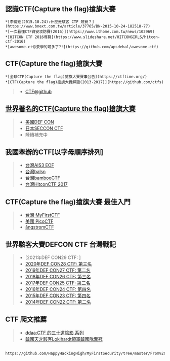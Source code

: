 #
```

```
## 認識CTF(Capture the flag)搶旗大賽
```
*[李倫銓(2015.10.24):什麼是駭客 CTF 競賽？](https://www.bnext.com.tw/article/37765/BN-2015-10-24-182518-77)
*[一次看懂CTF資安攻防賽(2016)](https://www.ithome.com.tw/news/102969)
*[HITCON CTF 2016導覽](https://www.slideshare.net/HITCONGIRLS/hitcon-ctf-2016)
*[awesome-ct你要學的可多了?!](https://github.com/apsdehal/awesome-ctf)
```
## CTF(Capture the flag)搶旗大賽
```
*[全球CTF(Capture the flag)搶旗大賽賽事公告](https://ctftime.org/)
*[CTF(Capture the flag)搶旗大賽解題(2013-2017)](https://github.com/ctfs)
```

>* [CTF@github](https://github.com/ctfs)

## [世界著名的CTF(Capture the flag)搶旗大賽](https://ctftime.org/ctfs)
>* [美國DEF CON](https://www.defcon.org/)
>* [日本SECCON CTF](https://2017.seccon.jp/)
>* 陸續補充中

## 我國舉辦的CTF[以字母順序排列]
>* [台灣AIS3 EOF](https://ais3.org/eof/)
>* [台灣balsn](https://balsn.tw/)
>* [台灣bambooCTF](https://balsn.tw/)
>* [台灣HitconCTF 2017](http://ctf2017.hitcon.org/)

## CTF(Capture the flag)搶旗大賽 最佳入門
>* [台灣 MyFirstCTF](https://ais3.org/mfctf/)
>* [美國 PicoCTF](https://picoctf.org/)
>* [ångstromCTF](https://angstromctf.com/)

## 世界駭客大賽DEFCON CTF 台灣戰記
>* [2021年DEF CON29 CTF: ]
>* [2020年DEF CON28 CTF: 第三名](https://www.ithome.com.tw/news/139300)
>* [2019年DEF CON27 CTF: 第二名](https://www.ithome.com.tw/news/132347)
>* [2018年DEF CON26 CTF: 第三名](https://www.ithome.com.tw/news/125134)
>* [2017年DEF CON25 CTF: 第二名](https://www.ithome.com.tw/news/115940)
>* [2016年DEF CON24 CTF: 第四名]()
>* [2015年DEF CON23 CTF: 第四名](https://www.ithome.com.tw/news/97998)
>* [2014年DEF CON22 CTF: 第二名](https://www.ithome.com.tw/news/90031)

## CTF 爬文推薦
>* [ddaa:CTF 的三十道陰影 系列](https://ithelp.ithome.com.tw/users/20121059/ironman/2810)
>* [韓國天才駭客Lokihardt領軍韓國隊奪冠](https://www.ithome.com.tw/news/100827)
>
## 
```
https://github.com/HappyHackingHigh/MyFirstSecurity/tree/master/From%20Linux%20To%20CTF
```

